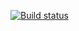 [![Build status](https://ci.appveyor.com/api/projects/status/fwa50s8t9hsn8kqc?svg=true)](https://ci.appveyor.com/project/Reeezzzzaaaaa/javaqagradle1-2api-ci)
